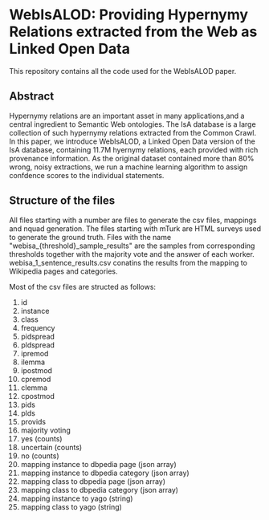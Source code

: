 # WebIsALOD: Providing Hypernymy Relations extracted from the Web as Linked Open Data

This repository contains all the code used for the WebIsALOD paper.

## Abstract
Hypernymy relations are an important asset in many applications,and a central ingredient to Semantic Web ontologies. 
The IsA database is a large collection of such hypernymy relations extracted from the Common Crawl. 
In this paper, we introduce WebIsALOD, a Linked Open Data version of the IsA database, containing 11.7M hyernymy relations, 
each provided with rich provenance information. As the original dataset contained more than 80% wrong, noisy extractions, we run a machine learning algorithm to assign confdence scores to the individual statements.


## Structure of the files

All files starting with a number are files to generate the csv files, mappings and nquad generation.
The files starting with mTurk are HTML surveys used to generate the ground truth.
Files with the name "webisa_{threshold}_sample_results" are the samples from corresponding thresholds together with the majority vote and the answer of each worker.
webisa_1_sentence_results.csv conatins the results from the mapping to Wikipedia pages and categories.


Most of the csv files are structed as follows:
1. id
2. instance
3. class
4. frequency
5. pidspread
6. pldspread
7. ipremod
8. ilemma
9. ipostmod
10. cpremod
11. clemma
12. cpostmod
13. pids
14. plds
15. provids
16. majority voting
17. yes (counts)
18. uncertain (counts)
19. no (counts)
20. mapping instance to dbpedia page (json array)
21. mapping instance to dbpedia category (json array)
22. mapping class to dbpedia page (json array)
23. mapping class to dbpedia category (json array)
24. mapping instance to yago (string)
25. mapping class to yago (string)